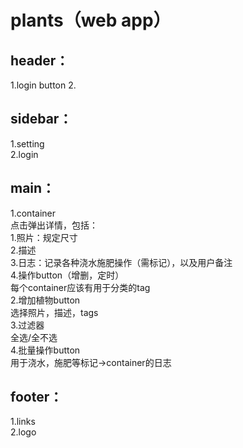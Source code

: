 # plants（web app）

## header：
1.login button
2.

## sidebar：
1.setting  
2.login


## main： 
1.container  
  点击弹出详情，包括：  
  1.照片：规定尺寸  
  2.描述  
  3.日志：记录各种浇水施肥操作（需标记），以及用户备注  
  4.操作button（增删，定时）  
  每个container应该有用于分类的tag  
2.增加植物button  
  选择照片，描述，tags  
3.过滤器  
  全选/全不选  
4.批量操作button  
  用于浇水，施肥等标记->container的日志  

## footer：
1.links  
2.logo
